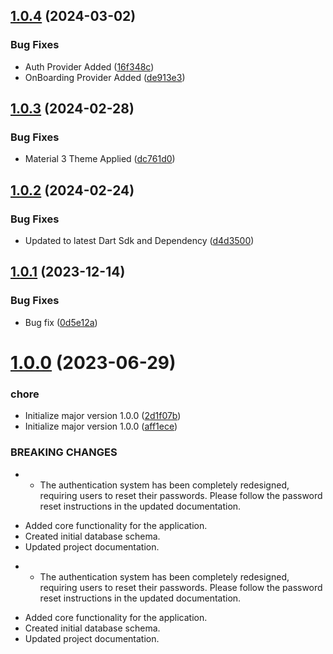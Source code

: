 ## [1.0.4](https://github.com/Emon526/Flutter_PassVault/compare/v1.0.3...v1.0.4) (2024-03-02)


### Bug Fixes

* Auth Provider Added ([16f348c](https://github.com/Emon526/Flutter_PassVault/commit/16f348c17a13ff2f26fa1031e985ab549b68faeb))
* OnBoarding Provider Added ([de913e3](https://github.com/Emon526/Flutter_PassVault/commit/de913e3ee51650216326da0e63cc1f96b6f13d46))



## [1.0.3](https://github.com/Emon526/Flutter_PassVault/compare/v1.0.2...v1.0.3) (2024-02-28)


### Bug Fixes

* Material 3 Theme Applied ([dc761d0](https://github.com/Emon526/Flutter_PassVault/commit/dc761d045e18e41a872dbd51119e23d110467675))



## [1.0.2](https://github.com/Emon526/Flutter_PassVault/compare/v1.0.1...v1.0.2) (2024-02-24)


### Bug Fixes

* Updated to latest Dart Sdk and Dependency ([d4d3500](https://github.com/Emon526/Flutter_PassVault/commit/d4d35000e0b6e57f0a389c09b96a7bbeb5cb8a1c))



## [1.0.1](https://github.com/Emon526/Flutter_PassVault/compare/v1.0.0...v1.0.1) (2023-12-14)


### Bug Fixes

* Bug fix ([0d5e12a](https://github.com/Emon526/Flutter_PassVault/commit/0d5e12ac3a4a6e402db027f0ff46dbf023c57dc0))



# [1.0.0](https://github.com/Emon526/Flutter_PassVault/compare/v0.1.0...v1.0.0) (2023-06-29)


### chore

* Initialize major version 1.0.0 ([2d1f07b](https://github.com/Emon526/Flutter_PassVault/commit/2d1f07b6c759a74a9cb4ea359bfe2f46a4b7e604))
* Initialize major version 1.0.0 ([aff1ece](https://github.com/Emon526/Flutter_PassVault/commit/aff1ece52ceaecda7f06710795df25e31cd6e10b))


### BREAKING CHANGES

* - The authentication system has been completely redesigned, requiring users to reset their passwords. Please follow the password reset instructions in the updated documentation.

- Added core functionality for the application.
- Created initial database schema.
- Updated project documentation.
* - The authentication system has been completely redesigned, requiring users to reset their passwords. Please follow the password reset instructions in the updated documentation.

- Added core functionality for the application.
- Created initial database schema.
- Updated project documentation.



